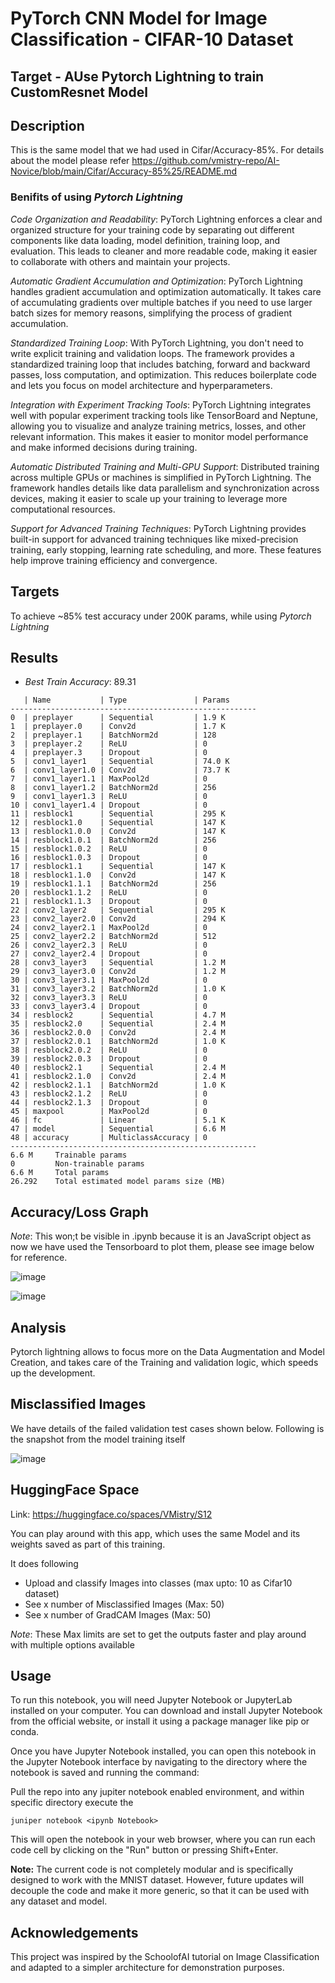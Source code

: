 # PyTorch CNN Model for Image Classification - CIFAR-10 Dataset
## Target - AUse Pytorch Lightning to train CustomResnet Model

## Description

This is the same model that we had used in Cifar/Accuracy-85%. For details about the model please refer https://github.com/vmistry-repo/AI-Novice/blob/main/Cifar/Accuracy-85%25/README.md

### Benifits of using _Pytorch Lightning_

_Code Organization and Readability_: PyTorch Lightning enforces a clear and organized structure for your training code by separating out different components like data loading, model definition, training loop, and evaluation. This leads to cleaner and more readable code, making it easier to collaborate with others and maintain your projects.

_Automatic Gradient Accumulation and Optimization_: PyTorch Lightning handles gradient accumulation and optimization automatically. It takes care of accumulating gradients over multiple batches if you need to use larger batch sizes for memory reasons, simplifying the process of gradient accumulation.

_Standardized Training Loop_: With PyTorch Lightning, you don't need to write explicit training and validation loops. The framework provides a standardized training loop that includes batching, forward and backward passes, loss computation, and optimization. This reduces boilerplate code and lets you focus on model architecture and hyperparameters.

_Integration with Experiment Tracking Tools_: PyTorch Lightning integrates well with popular experiment tracking tools like TensorBoard and Neptune, allowing you to visualize and analyze training metrics, losses, and other relevant information. This makes it easier to monitor model performance and make informed decisions during training.

_Automatic Distributed Training and Multi-GPU Support_: Distributed training across multiple GPUs or machines is simplified in PyTorch Lightning. The framework handles details like data parallelism and synchronization across devices, making it easier to scale up your training to leverage more computational resources.

_Support for Advanced Training Techniques_: PyTorch Lightning provides built-in support for advanced training techniques like mixed-precision training, early stopping, learning rate scheduling, and more. These features help improve training efficiency and convergence.

## Targets
To achieve ~85% test accuracy under 200K params, while using _Pytorch Lightning_
## Results

- _Best Train Accuracy_: 89.31 <br>
```
   | Name           | Type               | Params
-------------------------------------------------------
0  | preplayer      | Sequential         | 1.9 K 
1  | preplayer.0    | Conv2d             | 1.7 K 
2  | preplayer.1    | BatchNorm2d        | 128   
3  | preplayer.2    | ReLU               | 0     
4  | preplayer.3    | Dropout            | 0     
5  | conv1_layer1   | Sequential         | 74.0 K
6  | conv1_layer1.0 | Conv2d             | 73.7 K
7  | conv1_layer1.1 | MaxPool2d          | 0     
8  | conv1_layer1.2 | BatchNorm2d        | 256   
9  | conv1_layer1.3 | ReLU               | 0     
10 | conv1_layer1.4 | Dropout            | 0     
11 | resblock1      | Sequential         | 295 K 
12 | resblock1.0    | Sequential         | 147 K 
13 | resblock1.0.0  | Conv2d             | 147 K 
14 | resblock1.0.1  | BatchNorm2d        | 256   
15 | resblock1.0.2  | ReLU               | 0     
16 | resblock1.0.3  | Dropout            | 0     
17 | resblock1.1    | Sequential         | 147 K 
18 | resblock1.1.0  | Conv2d             | 147 K 
19 | resblock1.1.1  | BatchNorm2d        | 256   
20 | resblock1.1.2  | ReLU               | 0     
21 | resblock1.1.3  | Dropout            | 0     
22 | conv2_layer2   | Sequential         | 295 K 
23 | conv2_layer2.0 | Conv2d             | 294 K 
24 | conv2_layer2.1 | MaxPool2d          | 0     
25 | conv2_layer2.2 | BatchNorm2d        | 512   
26 | conv2_layer2.3 | ReLU               | 0     
27 | conv2_layer2.4 | Dropout            | 0     
28 | conv3_layer3   | Sequential         | 1.2 M 
29 | conv3_layer3.0 | Conv2d             | 1.2 M 
30 | conv3_layer3.1 | MaxPool2d          | 0     
31 | conv3_layer3.2 | BatchNorm2d        | 1.0 K 
32 | conv3_layer3.3 | ReLU               | 0     
33 | conv3_layer3.4 | Dropout            | 0     
34 | resblock2      | Sequential         | 4.7 M 
35 | resblock2.0    | Sequential         | 2.4 M 
36 | resblock2.0.0  | Conv2d             | 2.4 M 
37 | resblock2.0.1  | BatchNorm2d        | 1.0 K 
38 | resblock2.0.2  | ReLU               | 0     
39 | resblock2.0.3  | Dropout            | 0     
40 | resblock2.1    | Sequential         | 2.4 M 
41 | resblock2.1.0  | Conv2d             | 2.4 M 
42 | resblock2.1.1  | BatchNorm2d        | 1.0 K 
43 | resblock2.1.2  | ReLU               | 0     
44 | resblock2.1.3  | Dropout            | 0     
45 | maxpool        | MaxPool2d          | 0     
46 | fc             | Linear             | 5.1 K 
47 | model          | Sequential         | 6.6 M 
48 | accuracy       | MulticlassAccuracy | 0     
-------------------------------------------------------
6.6 M     Trainable params
0         Non-trainable params
6.6 M     Total params
26.292    Total estimated model params size (MB)
```

## Accuracy/Loss Graph

_Note_: This won;t be visible in .ipynb because it is an JavaScript object as now we have used the Tensorboard to plot them, please see image below for reference.

![image](https://github.com/vmistry-repo/AI-Novice/assets/12965753/2dc045f3-e432-4c62-beb8-fba88ec29ce9)

![image](https://github.com/vmistry-repo/AI-Novice/assets/12965753/c531af40-4c9f-43a9-8429-dc5e62d1997e)

## Analysis

Pytorch lightning allows to focus more on the Data Augmentation and Model Creation, and takes care of the Training and validation logic, which speeds up the development.

## Misclassified Images

We have details of the failed validation test cases shown below. Following is the snapshot from the model training itself

![image](https://github.com/vmistry-repo/AI-Novice/assets/12965753/5510b1ef-3a9c-4c1c-a3a9-c0790443745e)

## HuggingFace Space 

Link: https://huggingface.co/spaces/VMistry/S12

You can play around with this app, which uses the same Model and its weights saved as part of this training.

It does following
- Upload and classify Images into classes (max upto: 10 as Cifar10 dataset)
- See x number of Misclassified Images (Max: 50)
- See x number of GradCAM Images (Max: 50)

_Note_: These Max limits are set to get the outputs faster and play around with multiple options available

## Usage

To run this notebook, you will need Jupyter Notebook or JupyterLab installed on your computer.
You can download and install Jupyter Notebook from the official website, or install it using a package manager like pip or conda.

Once you have Jupyter Notebook installed, you can open this notebook in the Jupyter Notebook interface by navigating to the directory where the notebook is saved and running the command:

Pull the repo into any jupiter notebook enabled environment, and within specific directory execute the 
```
juniper notebook <ipynb Notebook>
```

This will open the notebook in your web browser, where you can run each code cell by clicking on the "Run" button or pressing Shift+Enter.

**Note:** The current code is not completely modular and is specifically designed to work with the MNIST dataset. However, future updates will decouple the code and make it more generic, so that it can be used with any dataset and model.

## Acknowledgements
This project was inspired by the SchoolofAI tutorial on Image Classification and adapted to a simpler architecture for demonstration purposes.
